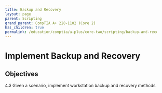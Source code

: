 ```yaml
---
title: Backup and Recovery
layout: page
parent: Scripting
grand_parent: CompTIA A+ 220-1102 (Core 2)
has_children: true
permalink: /education/comptia/a-plus/core-two/scripting/backup-and-recovery/
---
```


# Implement Backup and Recovery

## Objectives

4.3 Given a scenario, implement workstation backup and recovery methods

